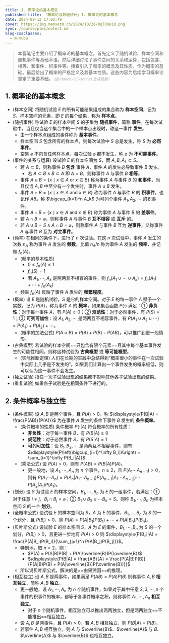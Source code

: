 ```yaml
---
title: I. 概率论的基本概念
published-title: 「概率论与数理统计」I. 概率论的基本概念
date: 2024-09-13 17:02:49
cover: https://img.memset0.cn/2024/10/26/8glRUH1O.png
sync: /course/ptms/note/1.md
blog-cssclasses:
  - m-mubu
---
```


> 本篇笔记主要介绍了概率论的基本概念。首先定义了随机试验、样本空间和随机事件等基础术语。然后详细讨论了事件之间的关系和运算，包括包含、相等、和事件、积事件等。接着引入了频率的概念及其性质，作为概率的基础。最后给出了概率的严格定义及其基本性质。这些内容为后续学习概率论奠定了重要基础。<small style="font-style: italic; opacity: 0.5">（由 claude-3.5-sonnet 生成摘要）</small>

<!-- more -->

## 1. 概率论的基本概念

- <span class="m-definition">(样本空间)</span> 将随机试验 $E$ 的所有可能结果组成的集合称为 **样本空间**，记为 $S$，样本空间的元素，即 $E$ 的每个结果，称为 **样本点**。
- <span class="m-definition">(随机事件)</span> 称试验 $E$ 的样本空间 $S$ 的子集为 **随机事件**，简称 **事件**。在每次试验中，当且仅当这个集合中的一个样本点出现时，称这一事件 **发生**。
  - 由一个样本点组成的事件称为 **基本事件**。
  - 样本空间 $S$ 包含所有的样本点，则每次试验中 $S$ 总是发生，称 $S$ 为 **必然事件**。
  - 空集 $\varnothing$ 不包含任何样本点，每次试验 $\varnothing$ 都不发生，称 $\varnothing$ 为 **不可能事件**。
- <span class="m-definition">(事件的关系与运算)</span> 设试验 $E$ 的样本空间为 $S$，而 $A,B,A_k \subset S$。
  - 若 $A \subset B$，则称事件 $B$ **包含** 事件 $A$，事件 $A$ 的发生必导致事件 $B$ 发生。
    - 若 $A \subset B \land B \subset A$ 即 $A = B$，则称事件 $A$ 与事件 $B$ **相等**。
  - 事件 $A \cup B = \{x \mid x \in A \text{ or } x \in B\}$ 称为事件 $A$ 与事件 $B$ 的 **和事件**，当且仅当 $A,B$ 中至少有一个发生时，事件 $A \cup B$ 发生。
  - 事件 $A \cap B = \{x \mid x \in A \text{ and } x \in B\}$ 称为事件 $A$ 与事件 $B$ 的 **积事件**，也记作 $AB$。称 $\bigcap_{k=1}^n A_k$ 为可列个事件 $A_1, A_2, \cdots$ 的积事件。
  - 事件 $A - B = \{x \mid x \in A \text{ and } x \notin B\}$ 称为事件 $A$ 与事件 $B$ 的 **差事件**。
  - 若 $A \cap B = \varnothing$，则称事件 $A$ 与事件 $B$ **互不相容** 或 **互斥** 的。
  - 若 $A \cup B = S\land A \cap B = \varnothing$，则称事件 $A$ 与事件 $B$ 互为 **逆事件**，又称事件 $A$ 与事件 $B$ 互为 **对立事件**。
- <span class="m-definition">(频率)</span> 在相同的条件下，进行了 $n$ 次试验。在这 $n$ 次试验中，事件 $A$ 发生的次数 $n_A$ 称为事件 $A$ 发生的 **频数**。比值 $n_A/n$ 称为事件 $A$ 发生的 **频率**，并记做 $f_n(A)$。
  - <span class="m-proposition">(频率的基本性质)</span>
    - $0 \leq f_n(A) \leq 1$
    - $f_n(S) = 1$
    - 若 $A_1, \cdots, A_k$ 是两两互不相容的事件，则 $f_n(A_1 \cup \cdots \cup A_k) = f_n(A_1) + \cdots + f_n(A_k)$
  - 频率 $f_n(A)$ 反映了事件 $A$ 发生的 **频繁程度**。
- <span class="m-definition">(概率)</span> 设 $E$ 是随机试验，$S$ 是它的样本空间。对于 $E$ 的每一事件 $A$ 赋予一个实数，记为 $P(A)$，称为事件 $A$ 的 **概率**，如果集合函数 $P(\cdot)$ 满足：① **非负性**：对于每一事件 $A$，有 $P(A) \geq 0$；② **规范性**：对于必然事件，有 $P(S) = 1$；③ **可列可加性**：设 $A_1, A_2, \cdots$ 是两两互不相容事件，有 $\displaystyle{P(A_1 \cup A_2 \cup \cdots) = P(A_1) + P(A_2) +  \cdots}$。
  - <span class="m-proposition">(概率的加法公式)</span> $P(A\cup B)=P(A)+P(B)-P(AB)$，可以推广到更一般情形。
- <span class="m-definition">(古典概型)</span> 若试验的样本空间==只包含有限个元素==且其中每个基本事件发生的可能性相同。则称这种试验为 **古典概型** 或 **等可能概型**。
  - <span class="m-theorem">(实际推断定理)</span> 人们在长期的实践中总结得到“概率很小的事件在一次试验中实际上几乎是不发生的”。如果我们计算出一个事件发生的概率极低，则可以认为这一事件不会发生。
- <span class="m-definition">(独立试验)</span> 指任一次子试验出现的结果都不影响其他各子试验出现的结果。
- <span class="m-definition">(重复试验)</span> 如果各子试验是在相同条件下进行的。

## 2. 条件概率与独立性

- <span class="m-definition">(条件概率)</span> 设 $A,B$ 是两个事件，且 $P(A) > 0$。称 $\displaystyle{P(B|A) = \frac{P(AB)}{P(A)}}$ 为在事件 $A$ 发生的条件下事件 $B$ 发生的 **条件概率**。
  - <span class="m-proposition">(条件概率的性质)</span> 条件概率 $P(\cdot\vert A)$ 符合概率的所有性质：
    - **非负性**：对于每一事件 $B$，有 $P(B|A) \geq 0$
    - **规范性**：对于必然事件 $S$，有 $P(S|A) = 1$
    - **可列可加性**：设 $B_1, B_2, \cdots$ 是两两互不相容事件，则有 $\displaystyle{P\left(\bigcup_{i=1}^\infty B_i|A\right) = \sum_{i=1}^\infty P(B_i|A)}$
  - <span class="m-theorem">(乘法公式)</span> 设 $P(A) > 0$，则有 $P(AB) = P(B|A)P(A)$。
    - 更一般地，设 $A_1, \cdots, A_n$ 为 $n$ 个事件，$n \geq 2$，且 $P(A_1 \cdots A_{n-1}) > 0$，则有 $\displaystyle{P(A_1 \cdots A_n) = P(A_n|A_1 \cdots A_{n-1})P(A_{n-1}|A_1 \cdots A_{n-2}) \cdots P(A_2|A_1)P(A_1)}$。
- <span class="m-definition">(划分)</span> 设 $S$ 为试验 $E$ 的样本空间，$B_{1},\cdots,B_{n}$ 为 $E$ 的一组事件，若满足：① 对于任意 $i\neq j$，$B_i\cap B_{j}=\varnothing$；② $B_{1}\cup B_{2}\cup \cdots B_{n}=S$。则称 $B_{1},\cdots,B_{n}$ 为样本空间 $S$ 的一个 **划分**。
- <span class="m-theorem">(全概率公式)</span> 设试验 $E$ 的样本空间为 $S$，$A$ 为 $E$ 的事件，$B_1,\ldots,B_n$ 为 $S$ 的一个划分，且 $P(B_i) > 0$，则 $P(A) = P(A|B_1)P(B_1) + \cdots + P(A|B_n)P(B_n)$。
- <span class="m-theorem">(贝叶斯公式)</span> 设试验 $E$ 的样本空间 $S$，$A$ 为 $E$ 的事件，$B_1, \cdots, B_n$ 为 $S$ 的一个划分，$P(B_i) > 0$，且更进一步地有 $P(A) > 0$ 则 $\displaystyle{P(B_i|A) = \frac{P(A|B_i)P(B_i)}{\sum_{j=1}^n P(A|B_j)P(B_j)}}$。
  - 特别地，取 $n = 2$，则：
    - $P(A) = P(A|B)P(B) + P(A|\overline{B})P(\overline{B})$
    - $\displaystyle{P(B|A) = \frac{AB}{A} = \frac{P(A|B)P(B)}{P(A|B)P(B) + P(A|\overline{B})P(\overline{B})}}$
  - 所以说贝叶斯公式，解决的是==由果溯因==的推理。
- <span class="m-definition">(相互独立)</span> 设 $A, B$ 是两事件，如果满足 $P(AB) = P(A)P(B)$ 则称事件 $A, B$ **相互独立**，简称 $A, B$ **独立**。
  - <span class="m-definition"></span> 更一般地，设 $A_1, \cdots, A_n$ 为 $n$ 个随机事件，如果对于其中任意 $2, 3,\cdots , n$ 个事件的积事件的概率，都等于各事件概率之积，则称事件 $A_1, \cdots, A_n$ **相互独立**。
    - 对于 $n$ 个随机事件，相互独立可以推出两两独立，但是两两独立==不能推出==相互独立。
  - <span class="m-proposition"></span> 设 $A, B$ 是两事件，且 $P(A) > 0$，若 $A, B$ 相互独立，则 $P(B|A) = P(B)$。
  - <span class="m-proposition"></span> 若事件 $A, B$ 相互独立，则 $A$ 与 $\overline{B}$、$\overline{A}$ 与 $B$、$\overline{A}$ 与 $\overline{B}$ 也相互独立。
